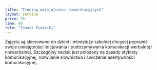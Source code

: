 ```yaml
---
title: "Trening umiejętności komunikacyjnych"
layout: service
price: 70
time: 60
role: "Tomasz Piasecki"
---
```


Zajęcia są skierowane do dzieci i młodzieży szkolnej chcącej poprawić swoje umiejętności inicjowania i podtrzymywania komunikacji werbalnej i niewerbalnej. Szczególny nacisk jest położony na zasady etykiety komunikacyjnej, rozwijanie słownictwa i ćwiczenie asertywności komunikacyjnej.

